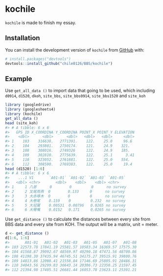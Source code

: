 
<!-- README.md is generated from README.Rmd. Please edit that file -->

# kochile

<!-- badges: start -->
<!-- badges: end -->

`kochile` is made to finish my essay.

## Installation

You can install the development version of `kochile` from
[GitHub](https://github.com/) with:

``` r
# install.packages("devtools")
devtools::install_github("chile0126/BBS/kochile")
```

## Example

Use `get_all_data ()` to import data that going to be used, which
including `d0914`, `d1520`, `dkoh`, `site_bbs`, `site_bbs0914`,
`site_bbs1520` and `site_koh`

``` r
library (googledrive)
library (googlesheets4)
library (kochile)
get_all_data ()
head (site_koh)
#> # A tibble: 6 x 6
#>   GPS_ID X_COORDINA Y_COORDINA POINT_X POINT_Y ELEVATION
#>    <dbl>      <dbl>      <dbl>   <dbl>   <dbl>     <dbl>
#> 1    103    316638.   2771391.    122.    25.0     96.6 
#> 2    104    293801.   2750174.    121.    24.9    321.  
#> 3    108    308016.   2749326     122.    24.9    185.  
#> 4    109    302810.   2775639.    122.    25.1      3.41
#> 5    110    323052.   2761881.    122.    25.0    554.  
#> 6    112    308590.   2769383.    122.    25.0     19.4
head (d1520) [1:6]
#> # A tibble: 6 x 6
#>    ...1 V1       `A01-01` `A01-02` `A01-03` `A01-05` 
#>   <dbl> <chr>       <dbl>    <dbl>    <dbl> <chr>    
#> 1     1 八哥      0        0         0      no survey
#> 2     2 叉尾雨燕  0        0.133     0      no survey
#> 3     3 大赤啄木  0        0         0      no survey
#> 4     4 大卷尾    0.159    0         0.232  no survey
#> 5     5 大冠鷲    0.00531  0.00796   0.0265 no survey
#> 6     6 大彎嘴    0.0152   0.171     0.0265 no survey
```

Use `get_distance ()` to calculate the distances between every site from
BBS data and every site from KOH. The output will be a matrix, unit =
meter.

``` r
d <- get_distance ()
d[1:6, 1:6]
#>       A01-01   A01-02   A01-03   A01-05   A01-07   A01-08
#> 103 22573.78 17841.19 25581.57 10583.34 16369.57 17575.30
#> 104 41568.87 39092.67 48569.97 40290.18 47471.56 48700.86
#> 108 41198.30 37435.94 46745.51 34175.27 39515.91 39800.76
#> 109 14813.86 12098.41 21558.84 17146.69 25805.91 28486.31
#> 110 34043.56 29299.83 36643.14 20306.73 22350.25 21597.45
#> 112 21394.98 17405.51 26681.44 16053.78 23623.11 25391.21
```
